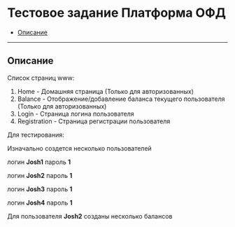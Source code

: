 # Тестовое задание Платформа ОФД

+ [Описание](#Описание)

    
---

## Описание

Список страниц www:
1. Home - Домашняя страница (Только для авторизованных)
2. Balance - Отображение/добавление баланса текущего пользователя (Только для авторизованных)
3. Login - Страница логина пользователя
4. Registration - Страница регистрации пользователя

Для тестирования:

Изначально создется несколько пользователей

логин **Josh1** пароль **1**

логин **Josh2** пароль **1**

логин **Josh3** пароль **1**

логин **Josh4** пароль **1**

Для пользователя **Josh2** созданы несколько балансов 


